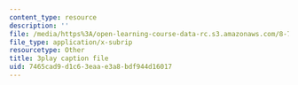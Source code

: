 ```yaml
---
content_type: resource
description: ''
file: /media/https%3A/open-learning-course-data-rc.s3.amazonaws.com/8-701-introduction-to-nuclear-and-particle-physics-fall-2020/7465cad9d1c63eaae3a8bdf944d16017_FW4H4mIeqnQ.srt
file_type: application/x-subrip
resourcetype: Other
title: 3play caption file
uid: 7465cad9-d1c6-3eaa-e3a8-bdf944d16017
---
```

